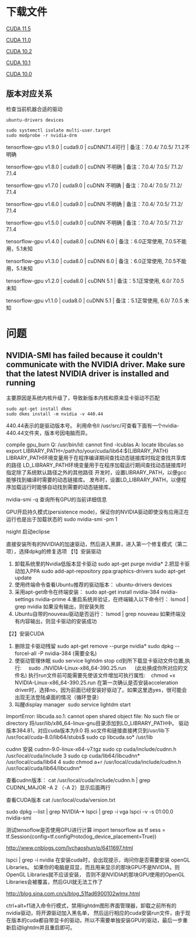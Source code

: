 

# 下载文件
[CUDA 11.5](https://developer.download.nvidia.com/compute/cuda/11.5.1/local_installers/cuda_11.5.1_495.29.05_linux.run)

[CUDA 11.0](http://developer.download.nvidia.com/compute/cuda/11.0.2/local_installers/cuda_11.0.2_450.51.05_linux.run)

[CUDA 10.2](https://developer.download.nvidia.com/compute/cuda/10.2/Prod/local_installers/cuda_10.2.89_440.33.01_linux.run)

[CUDA 10.1](https://developer.nvidia.cn/compute/cuda/10.1/Prod/local_installers/cuda_10.1.168_418.67_linux.run)

[CUDA 10.0](https://developer.nvidia.cn/compute/cuda/10.0/Prod/local_installers/cuda_10.0.130_410.48_linux)

## 版本对应关系
检查当前机器合适的驱动
```shell script
ubuntu-drivers devices

sudo systemctl isolate multi-user.target
sudo modprobe -r nvidia-drm
```

tensorflow-gpu v1.9.0 | cuda9.0 |  cuDNN7.1.4可行  | 备注：7.0.4/ 7.0.5/ 7.1.2不明确

tensorflow-gpu v1.8.0 | cuda9.0 |  cuDNN  不明确 | 备注：7.0.4/ 7.0.5/ 7.1.2/ 7.1.4

tensorflow-gpu v1.7.0 | cuda9.0 |  cuDNN  不明确 | 备注：7.0.4/ 7.0.5/ 7.1.2/ 7.1.4

tensorflow-gpu v1.6.0 | cuda9.0 |  cuDNN  不明确 | 备注：7.0.4/ 7.0.5/ 7.1.2/ 7.1.4

tensorflow-gpu v1.5.0 | cuda9.0 |  cuDNN  不明确 | 备注：7.0.4/ 7.0.5/ 7.1.2/ 7.1.4

tensorflow-gpu v1.4.0 | cuda8.0 |  cuDNN 6.0 | 备注：6.0正常使用, 7.0.5不能用，5.1未知
 
tensorflow-gpu v1.3.0 | cuda8.0 |  cuDNN 6.0 | 备注：6.0正常使用, 7.0.5不能用，5.1未知 

tensorflow-gpu v1.2.0 | cuda8.0 |  cuDNN 5.1 | 备注：5.1正常使用, 6.0/ 7.0.5 未知

tensorflow-gpu v1.1.0 | cuda8.0 |  cuDNN 5.1 | 备注：5.1正常使用, 6.0/ 7.0.5 未知


# 问题

## NVIDIA-SMI has failed because it couldn't communicate with the NVIDIA driver. Make sure that the latest NVIDIA driver is installed and running
主要原因是系统内核升级了，导致新版本内核和原来显卡驱动不匹配
```commandline
sudo apt-get install dkms
sudo dkms install -m nvidia -v 440.44 
```
440.44表示的是驱动版本号。
利用命令ll /usr/src/可查看下面有一个nvidia-440.44文件夹，版本号因电脑而异。

compile gpu_burn
Q: /usr/bin/ld: cannot find -lcublas
A:
locate libculas.so
export LIBRARY_PATH=/path/to/your/cuda/lib64:${LIBRARY_PATH}
LIBRARY_PATH环境变量用于在程序编译期间查找动态链接库时指定查找共享库的路径
LD_LIBRARY_PATH环境变量用于在程序加载运行期间查找动态链接库时指定除了系统默认路径之外的其他路径
开发时，设置LIBRARY_PATH，以便gcc能够找到编译时需要的动态链接库。
发布时，设置LD_LIBRARY_PATH，以便程序加载运行时能够自动找到需要的动态链接库。

nvidia-smi -q
查询所有GPU的当前详细信息

GPU开启持久模式(persistence mode)，保证你的NVIDIA驱动即使没有应用正在运行也是出于加载状态的
sudo nvidia-smi -pm 1

nsight 启动eclipse

直接安装所有的NVIDIA的加速驱动，然后进入黑屏，进入第一个修复模式（第二项），选择dpkg的修复选项
【1】安装驱动
1. 卸载系统里的Nvidia低版本显卡驱动
sudo apt-get purge nvidia*
2.把显卡驱动加入PPA
sudo add-apt-repository ppa:graphics-drivers
sudo apt-get update
3. 使用终端命令查看Ubuntu推荐的驱动版本：
ubuntu-drivers devices
4. 采用apt-get命令在终端安装：
sudo apt-get install nvidia-384 nvidia-settings nvidia-prime
4.重启系统并验证，在终端输入以下命令行：
lsmod | grep nvidia
如果没有输出，则安装失败
5. Ubuntu自带的nouveau驱动是否运行：
lsmod | grep nouveau
如果终端没有内容输出，则显卡驱动的安装成功

【2】安装CUDA
1. 删除显卡驱动残留
sudo apt-get remove --purge nvidia*
sudo dpkg --forcel-all -P nvidia-384  (需要全名)
2. 使驱动管理休眠
sudo service lightdm stop
cd到所下载显卡驱动文件位置,执行:    
sudo ./NVIDIA-Linux-x86_64-390.25.run      (此处换成你所对应的文件名)
执行run文件前可能需要先使该文件增加可执行属性:    chmod +x NVIDIA-Linux-x86_64-390.25.run
在第一次确认是否安装acceleration driver时，选择no，因为前面已经安装好驱动了。如果这里选yes，很可能会出现无法登陆桌面的情况（循环登录）
5. 叫醒display manager 
sudo service lightdm start



ImportError: libcuda.so.1: cannot open shared object file: No such file or directory
将/usr/lib/x86_64-linux-gnu目录添加到LD_LIBRARY_PATH中。
驱动版本384.81，对应cuda版本为9.0
将.so文件和链接直接拷贝到/usr/lib下
/usr/local/cuda-8.0/lib64/stubs$ sudo cp libcuda.so* /usr/lib

cudnn 安装 cudnn-9.0-linux-x64-v7.tgz
sudo cp cuda/include/cudnn.h /usr/local/cuda/include
3 sudo cp cuda/lib64/libcudnn* /usr/local/cuda/lib64
4 sudo chmod a+r /usr/local/cuda/include/cudnn.h /usr/local/cuda/lib64/libcudnn*

查看cudnn版本：
cat /usr/local/cuda/include/cudnn.h | grep CUDNN_MAJOR -A 2
（-A 2）显示后面两行

查看CUDA版本
cat /usr/local/cuda/version.txt

sudo dpkg --list | grep NVIDIA-*
lspci | grep -i vga
lspci -v -s 01:00.0
nvidia-smi

测试tensoflow是否使用GPU进行计算
import tensorflow as tf
sess = tf.Session(config=tf.configProto(log_device_placement=True))


http://www.cnblogs.com/lvchaoshun/p/6411697.html

lspci | grep -i nvidia
在安装cuda时，会出现提示，询问你是否需要安装 openGL Libraries。
如果你的电脑是双显，而且用来显示的那块GPU不是NVIDIA，则OpenGL Libraries就不应该安装，
否则不是NVIDIA的那块GPU使用的OpenGL Libraries会被覆盖，然后GUI就无法工作了

http://blog.sina.com.cn/s/blog_51fad6900102wlmx.html

ctrl+alt+f1进入命令行模式，禁用lightdm图形界面管理器，卸载之前所有的nvidia驱动，将开源驱动加入黑名单，
然后运行相应的cuda安装run文件，由于现在版本的cuda都自带显卡的驱动，所以不需要单独安装GPU的驱动，最后一步重新启动lightdm并且重启即可。

